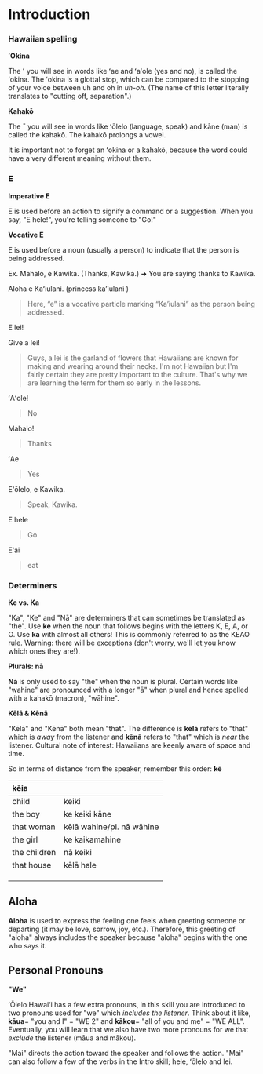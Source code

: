 # Introduction

### **Hawaiian spelling**

**ʻOkina**

The **ʻ** you will see in words like ʻae and ʻaʻole \(yes and no\), is called the ʻokina. The ʻokina is a glottal stop, which can be compared to the stopping of your voice between uh and oh in _uh-oh_. \(The name of this letter literally translates to "cutting off, separation".\)

**Kahakō**

The **¯** you will see in words like ʻōlelo \(language, speak\) and kāne \(man\) is called the kahakō. The kahakō prolongs a vowel.

It is important not to forget an ʻokina or a kahakō, because the word could have a very different meaning without them.

### **E**

**Imperative E**

E is used before an action to signify a command or a suggestion. When you say, "E hele!", you're telling someone to "Go!"

**Vocative E**

E is used before a noun \(usually a person\) to indicate that the person is being addressed.

Ex. Mahalo, e Kawika. \(Thanks, Kawika.\) ➜ You are saying thanks to Kawika.

Aloha e Kaʻiulani. \(princess ka’iulani \)

> Here, “e” is a vocative particle marking “Ka’iulani” as the person being addressed.

E lei!

Give a lei!

> Guys, a lei is the garland of flowers that Hawaiians are known for making and wearing around their necks. I'm not Hawaiian but I'm fairly certain they are pretty important to the culture. That's why we are learning the term for them so early in the lessons.

ʻAʻole!

> No

Mahalo!

> Thanks

ʻAe

> Yes

E'ōlelo, e Kawika.

> Speak, Kawika.

E hele

> Go

Eʻai

> eat

### **Determiners**

**Ke vs. Ka**

"Ka", "Ke" and "Nā" are determiners that can sometimes be translated as "the". Use **ke** when the noun that follows begins with the letters K, E, A, or O. Use **ka** with almost all others! This is commonly referred to as the KEAO rule. Warning: there will be exceptions \(don't worry, we'll let you know which ones they are!\).

**Plurals: nā**

**Nā** is only used to say "the" when the noun is plural. Certain words like "wahine" are pronounced with a longer "ā" when plural and hence spelled with a kahakō \(macron\), "wāhine".

**Kēlā & Kēnā**

"Kēlā" and "Kēnā" both mean "that". The difference is **kēlā** refers to "that" which is _away_ from the listener and **kēnā** refers to "that" which is _near_ the listener. Cultural note of interest: Hawaiians are keenly aware of space and time.

So in terms of distance from the speaker, remember this order: **kē**

| kēia |  |
| :--- | :--- |
| child | keiki |
| the boy | ke keiki kāne |
| that woman | kēlā wahine/pl. nā wāhine |
| the girl | ke kaikamahine |
| the children | nā keiki |
| that house | kēlā hale |
|  |  |
|  |  |
|  |  |

## **Aloha**

**Aloha** is used to express the feeling one feels when greeting someone or departing \(it may be love, sorrow, joy, etc.\). Therefore, this greeting of "aloha" always includes the speaker because "aloha" begins with the one who says it.

## **Personal Pronouns**

**"We"**

ʻŌlelo Hawaiʻi has a few extra pronouns, in this skill you are introduced to two pronouns used for "we" which _includes the listener_. Think about it like, **kāua**= "you and I" = "WE 2" and **kākou**= "all of you and me" = "WE ALL". Eventually, you will learn that we also have two more pronouns for we that _exclude_ the listener \(māua and mākou\).

"Mai" directs the action toward the speaker and follows the action. "Mai" can also follow a few of the verbs in the Intro skill; hele, ʻōlelo and lei.

